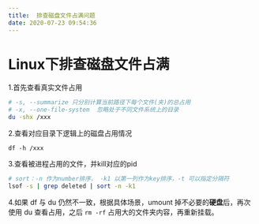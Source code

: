 ```yaml
---
title:  排查磁盘文件占满问题
date: 2020-07-23 09:54:36
---
```

# Linux下排查磁盘文件占满

1.首先查看真实文件占用

```bash
# -s, --summarize 只分别计算当前路径下每个文件(夹)的总占用
# -x, --one-file-system  忽略处于不同文件系统上的目录
du -shx /xxx
```

2.查看对应目录下逻辑上的磁盘占用情况

```vim
df -h /xxx
```

3.查看被进程占用的文件，并kill对应的pid

```bash
# sort：-n 作为number排序， -k1 以第一列作为key排序，-t 可以指定分隔符
lsof -s | grep deleted | sort -n -k1
```

4.如果 df 与 du 仍然不一致，根据具体场景，umount 掉不必要的**硬盘**后，再次使用 du 查看占用，之后 `rm -rf` 占用大的文件夹内容，再重新挂载。

